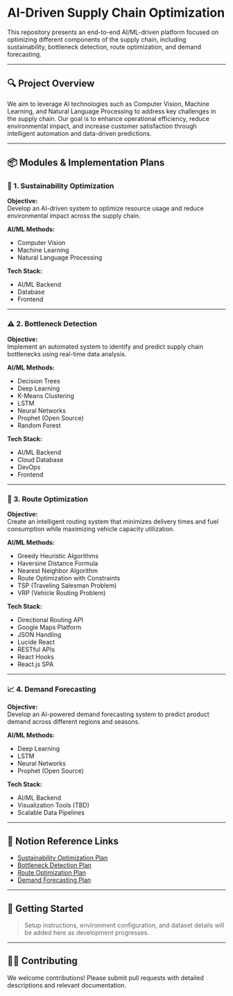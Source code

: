 # AI-Driven Supply Chain Optimization

This repository presents an end-to-end AI/ML-driven platform focused on optimizing different components of the supply chain, including sustainability, bottleneck detection, route optimization, and demand forecasting.

---

## 🔍 Project Overview

We aim to leverage AI technologies such as Computer Vision, Machine Learning, and Natural Language Processing to address key challenges in the supply chain. Our goal is to enhance operational efficiency, reduce environmental impact, and increase customer satisfaction through intelligent automation and data-driven predictions.

---

## 📦 Modules & Implementation Plans

### 🌱 1. Sustainability Optimization

**Objective:**  
Develop an AI-driven system to optimize resource usage and reduce environmental impact across the supply chain.

**AI/ML Methods:**
- Computer Vision
- Machine Learning
- Natural Language Processing

**Tech Stack:**
- AI/ML Backend
- Database
- Frontend

---

### ⚠️ 2. Bottleneck Detection

**Objective:**  
Implement an automated system to identify and predict supply chain bottlenecks using real-time data analysis.

**AI/ML Methods:**
- Decision Trees
- Deep Learning
- K-Means Clustering
- LSTM
- Neural Networks
- Prophet (Open Source)
- Random Forest

**Tech Stack:**
- AI/ML Backend
- Cloud Database
- DevOps
- Frontend

---

### 🚚 3. Route Optimization

**Objective:**  
Create an intelligent routing system that minimizes delivery times and fuel consumption while maximizing vehicle capacity utilization.

**AI/ML Methods:**
- Greedy Heuristic Algorithms
- Haversine Distance Formula
- Nearest Neighbor Algorithm
- Route Optimization with Constraints
- TSP (Traveling Salesman Problem)
- VRP (Vehicle Routing Problem)

**Tech Stack:**
- Directional Routing API
- Google Maps Platform
- JSON Handling
- Lucide React
- RESTful APIs
- React Hooks
- React.js SPA

---

### 📈 4. Demand Forecasting

**Objective:**  
Develop an AI-powered demand forecasting system to predict product demand across different regions and seasons.

**AI/ML Methods:**
- Deep Learning
- LSTM
- Neural Networks
- Prophet (Open Source)

**Tech Stack:**
- AI/ML Backend
- Visualization Tools (TBD)
- Scalable Data Pipelines

---

## 🔗 Notion Reference Links

- [Sustainability Optimization Plan](https://www.notion.so/Sustainability-Optimization-Implementation-Plan-1d60275c7d7a80fdbe13f7a68d8b0e0e)
- [Bottleneck Detection Plan](https://www.notion.so/Bottleneck-Detection-Implementation-Plan-1d60275c7d7a80c3b664f75ac2d6202c)
- [Route Optimization Plan](https://www.notion.so/Route-Optimization-Implementation-Plan-1d60275c7d7a804a9beddbb6e91617aa)
- [Demand Forecasting Plan](https://www.notion.so/Demand-Forecasting-Implementation-Plan-1d60275c7d7a8051af16d2416b0debcb)

---

## 🚀 Getting Started

> Setup instructions, environment configuration, and dataset details will be added here as development progresses.

---

## 👨‍💻 Contributing

We welcome contributions! Please submit pull requests with detailed descriptions and relevant documentation.


